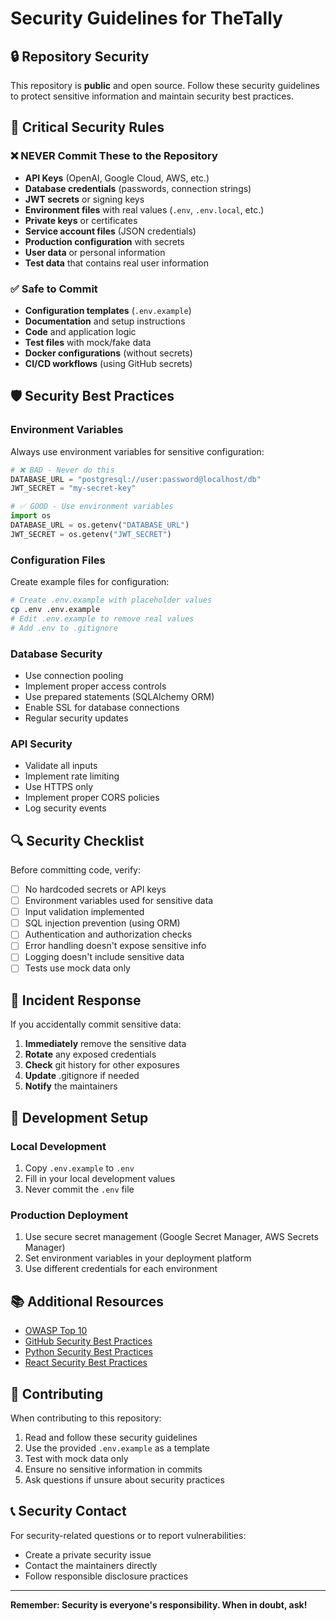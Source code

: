 # Security Guidelines for TheTally

## 🔒 Repository Security

This repository is **public** and open source. Follow these security guidelines to protect sensitive information and maintain security best practices.

## 🚨 Critical Security Rules

### ❌ NEVER Commit These to the Repository

- **API Keys** (OpenAI, Google Cloud, AWS, etc.)
- **Database credentials** (passwords, connection strings)
- **JWT secrets** or signing keys
- **Environment files** with real values (`.env`, `.env.local`, etc.)
- **Private keys** or certificates
- **Service account files** (JSON credentials)
- **Production configuration** with secrets
- **User data** or personal information
- **Test data** that contains real user information

### ✅ Safe to Commit

- **Configuration templates** (`.env.example`)
- **Documentation** and setup instructions
- **Code** and application logic
- **Test files** with mock/fake data
- **Docker configurations** (without secrets)
- **CI/CD workflows** (using GitHub secrets)

## 🛡️ Security Best Practices

### Environment Variables

Always use environment variables for sensitive configuration:

```python
# ❌ BAD - Never do this
DATABASE_URL = "postgresql://user:password@localhost/db"
JWT_SECRET = "my-secret-key"

# ✅ GOOD - Use environment variables
import os
DATABASE_URL = os.getenv("DATABASE_URL")
JWT_SECRET = os.getenv("JWT_SECRET")
```

### Configuration Files

Create example files for configuration:

```bash
# Create .env.example with placeholder values
cp .env .env.example
# Edit .env.example to remove real values
# Add .env to .gitignore
```

### Database Security

- Use connection pooling
- Implement proper access controls
- Use prepared statements (SQLAlchemy ORM)
- Enable SSL for database connections
- Regular security updates

### API Security

- Validate all inputs
- Implement rate limiting
- Use HTTPS only
- Implement proper CORS policies
- Log security events

## 🔍 Security Checklist

Before committing code, verify:

- [ ] No hardcoded secrets or API keys
- [ ] Environment variables used for sensitive data
- [ ] Input validation implemented
- [ ] SQL injection prevention (using ORM)
- [ ] Authentication and authorization checks
- [ ] Error handling doesn't expose sensitive info
- [ ] Logging doesn't include sensitive data
- [ ] Tests use mock data only

## 🚨 Incident Response

If you accidentally commit sensitive data:

1. **Immediately** remove the sensitive data
2. **Rotate** any exposed credentials
3. **Check** git history for other exposures
4. **Update** .gitignore if needed
5. **Notify** the maintainers

## 🔧 Development Setup

### Local Development

1. Copy `.env.example` to `.env`
2. Fill in your local development values
3. Never commit the `.env` file

### Production Deployment

1. Use secure secret management (Google Secret Manager, AWS Secrets Manager)
2. Set environment variables in your deployment platform
3. Use different credentials for each environment

## 📚 Additional Resources

- [OWASP Top 10](https://owasp.org/www-project-top-ten/)
- [GitHub Security Best Practices](https://docs.github.com/en/code-security)
- [Python Security Best Practices](https://python.org/dev/security/)
- [React Security Best Practices](https://reactjs.org/docs/security.html)

## 🤝 Contributing

When contributing to this repository:

1. Read and follow these security guidelines
2. Use the provided `.env.example` as a template
3. Test with mock data only
4. Ensure no sensitive information in commits
5. Ask questions if unsure about security practices

## 📞 Security Contact

For security-related questions or to report vulnerabilities:

- Create a private security issue
- Contact the maintainers directly
- Follow responsible disclosure practices

---

**Remember: Security is everyone's responsibility. When in doubt, ask!**
